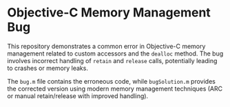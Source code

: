 # Objective-C Memory Management Bug

This repository demonstrates a common error in Objective-C memory management related to custom accessors and the `dealloc` method.  The bug involves incorrect handling of `retain` and `release` calls, potentially leading to crashes or memory leaks.

The `bug.m` file contains the erroneous code, while `bugSolution.m` provides the corrected version using modern memory management techniques (ARC or manual retain/release with improved handling).